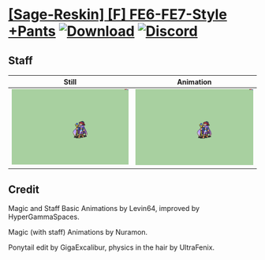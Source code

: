 # [\[Sage-Reskin\] \[F\] FE6-FE7-Style +Pants](./) [![Download](https://img.shields.io/badge/Download--red?style=social&logo=github)](https://minhaskamal.github.io/DownGit/#/home?url=https://github.com/Klokinator/FE-Repo/tree/main/Battle%20Animations%2FMagi%20-%20Nature-Type%2F%5BSage-Reskin%5D%20%5BF%5D%20FE6-FE7-Style%20%2BPants%2F7.%20Staff) [![Discord](https://img.shields.io/badge/Discord--blue?style=social&logo=discord)](https://discord.gg/C7VNGnyTPA)

## Staff

| Still | Animation |
| :---: | :-------: |
| ![Staff still](./Staff_000.png) | ![Staff](./Staff.gif) |

## Credit

Magic and Staff Basic Animations by Levin64, improved by HyperGammaSpaces.

Magic (with staff) Animations by Nuramon.

Ponytail edit by GigaExcalibur, physics in the hair by UltraFenix.

